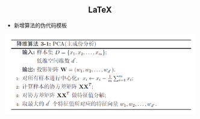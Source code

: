 <h2 align = "center">LaTeX</h2>

- 新增算法的伪代码模板

![](https://raw.githubusercontent.com/chubbylhao/LaTeX/main/pseudo-code/algorithm.png)